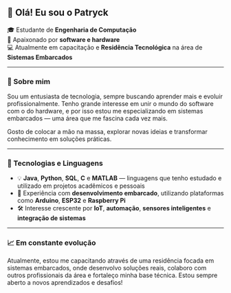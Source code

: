 ## 👋 Olá! Eu sou o Patryck

🎓 Estudante de **Engenharia de Computação**  
🔧 Apaixonado por **software e hardware**  
💻 Atualmente em capacitação e **Residência Tecnológica** na área de **Sistemas Embarcados**

---

### 🚀 Sobre mim

Sou um entusiasta de tecnologia, sempre buscando aprender mais e evoluir profissionalmente. Tenho grande interesse em unir o mundo do software com o do hardware, e por isso estou me especializando em sistemas embarcados — uma área que me fascina cada vez mais.

Gosto de colocar a mão na massa, explorar novas ideias e transformar conhecimento em soluções práticas.

---

### 🧠 Tecnologias e Linguagens

- 💡 **Java**, **Python**, **SQL**, **C** e **MATLAB** — linguagens que tenho estudado e utilizado em projetos acadêmicos e pessoais
- 🔌 Experiência com **desenvolvimento embarcado**, utilizando plataformas como **Arduino**, **ESP32** e **Raspberry Pi**
- 🛠️ Interesse crescente por **IoT**, **automação**, **sensores inteligentes** e **integração de sistemas**

---

### 📈 Em constante evolução

Atualmente, estou me capacitando através de uma residência focada em sistemas embarcados, onde desenvolvo soluções reais, colaboro com outros profissionais da área e fortaleço minha base técnica. Estou sempre aberto a novos aprendizados e desafios!

